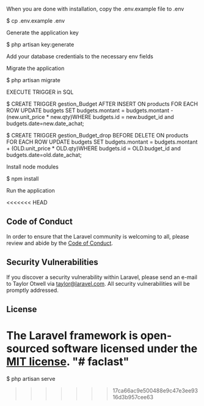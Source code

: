 When you are done with installation, copy the .env.example file to .env

$ cp .env.example .env

Generate the application key

$ php artisan key:generate

Add your database credentials to the necessary env fields

Migrate the application

$ php artisan migrate

EXECUTE  TRIGGER in SQL

$ CREATE TRIGGER gestion_Budget AFTER INSERT ON products
 FOR EACH ROW UPDATE budgets SET budgets.montant = budgets.montant - (new.unit_price * new.qty)WHERE budgets.id = new.budget_id and budgets.date=new.date_achat;


$ CREATE TRIGGER gestion_Budget_drop BEFORE DELETE ON products
 FOR EACH ROW UPDATE budgets SET budgets.montant = budgets.montant + (OLD.unit_price * OLD.qty)WHERE budgets.id = OLD.budget_id and budgets.date=old.date_achat;

Install node modules

$ npm install

Run the application

<<<<<<< HEAD
## Code of Conduct

In order to ensure that the Laravel community is welcoming to all, please review and abide by the [Code of Conduct](https://laravel.com/docs/contributions#code-of-conduct).

## Security Vulnerabilities

If you discover a security vulnerability within Laravel, please send an e-mail to Taylor Otwell via [taylor@laravel.com](mailto:taylor@laravel.com). All security vulnerabilities will be promptly addressed.

## License

The Laravel framework is open-sourced software licensed under the [MIT license](https://opensource.org/licenses/MIT).
"# faclast" 
=======
$ php artisan serve
>>>>>>> 17ca66ac9e500488e9c47e3ee9316d3b957cee63
